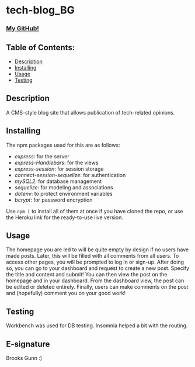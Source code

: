 # tech-blog_BG

### [My GitHub!](https://github.com/worldunfurled)

## Table of Contents:

* [Description](#description)
* [Installing](#installing)
* [Usage](#usage)
* [Testing](#testing)

## Description

A CMS-style blog site that allows publication of tech-related opinions.

## Installing

The npm packages used for this are as follows:

* *express*: for the server
* *express-Handlebars*: for the views
* *express-session*: for session storage
* *connect-session-sequelize*: for authentication
* *mySQL2*: for database management
* *sequelize*: for modeling and associations
* *dotenv*: to protect environment variables
* *bcrypt*: for password encryption

Use `npm i` to install all of them at once if you have cloned the repo, or use the Heroku link for the ready-to-use live version.

## Usage

The homepage you are led to will be quite empty by design if no users have made posts. Later, this will be filled with all comments from all users. To access other pages, you will be prompted to log in or sign-up. After doing so, you can go to your dashboard and request to create a new post. Specify the title and content and submit! You can then view the post on the homepage and in your dashboard. From the dashboard view, the post can be edited or deleted entirely. Finally, users can make comments on the post and (hopefully) comment you on your good work!  

## Testing

Workbench was used for DB testing. Insomnia helped a bit with the routing.

## E-signature

Brooks Gunn :)